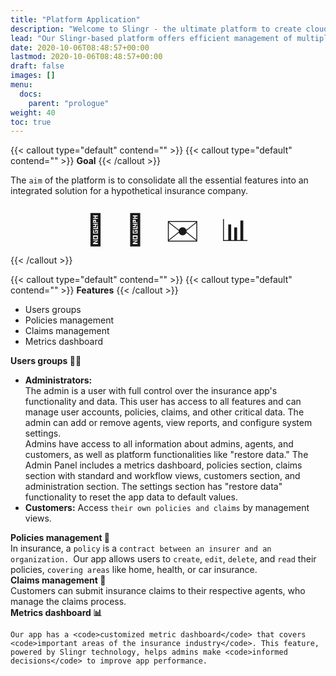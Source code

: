 ```yaml
---
title: "Platform Application"
description: "Welcome to Slingr - the ultimate platform to create cloud apps that integrate with other SaaS solutions seamlessly! If you're wondering what Slingr is, then look no further. "
lead: "Our Slingr-based platform offers efficient management of multiple funcionalities"
date: 2020-10-06T08:48:57+00:00
lastmod: 2020-10-06T08:48:57+00:00
draft: false
images: []
menu:
  docs:
    parent: "prologue"
weight: 40
toc: true
---
```



<style>
.centerimage {
  padding-top: 1em;
  display: flex;
  justify-content: center;
  padding-bottom: 2em;

}
</style>

<style>
  .emoji-grid {
    display: flex;
    flex-wrap: wrap;
    justify-content: center;
    align-items: center;
  }

<style>
  .emoji-grid {
    display: flex;
    flex-wrap: wrap;
    justify-content: center;
    align-items: center;
  }
  
  .emoji-grid span {
    font-size: 3rem;
    line-height: 3rem;
    padding: 1rem; /* increased padding to space emojis apart */
    display: flex;
    justify-content: center;
    align-items: center;
  }
</style>


{{< callout type="default" contend="" >}}
{{< callout type="default" contend="" >}}
<b>Goal</b>
{{< /callout >}}


The <code>aim</code> of the platform is to consolidate all the essential features into an integrated solution for a hypothetical insurance company.
<br>

<div class="emoji-grid">
  <span>📃</span>
  <span>📢</span>
  <span>✉️</span>
  <span>📊</span>
</div>
{{< /callout >}}

{{< callout type="default" contend="" >}}
{{< callout type="default" contend="" >}}
<b>Features</b>
{{< /callout >}}
<ul class="list-group">
<li class="list-group-item" >Users groups</li>

<li class="list-group-item" >Policies management</li>
<li class="list-group-item" >Claims management</li>
<li class="list-group-item" >Metrics dashboard</li>
</ul>
<div class="summary2">
    <b>Users groups 👱🏼</b><br>
    <ul>
        <b><li> Administrators:</b> <br>
        The admin is a user with full control over the insurance app's functionality and data. This user has access to all features and can manage user accounts, policies, claims, and other critical data. The admin can add or remove agents, view reports, and configure system settings.<br>
        Admins have access to all information about admins, agents, and customers, as well as platform functionalities like "restore data." The Admin Panel includes a metrics dashboard, policies section, claims section with standard and workflow views, customers section, and administration section. The settings section has "restore data" functionality to reset the app data to default values.</li>
        <b><li>Customers:</b> Access <code>their own policies and claims</code> by management views.</li>
    </ul>
</div>
<div class="summary2">
    <b>Policies management 📃</b><br>
    In insurance, a <code>policy</code> is a <code>contract between an insurer and an organization. </code>Our app allows users to <code>create</code>, <code>edit</code>, <code>delete</code>, and <code>read</code> their policies, <code>covering areas</code> like home, health, or car insurance.
</div>

<div class="summary2">
    <b>Claims management 📢</b><br>
    Customers can submit insurance claims to their respective agents, who manage the claims process.
</div>



<div class="summary2">
    <b>Metrics dashboard 📊</b><br>

    Our app has a <code>customized metric dashboard</code> that covers <code>important areas of the insurance industry</code>. This feature, powered by Slingr technology, helps admins make <code>informed decisions</code> to improve app performance.
</div>
